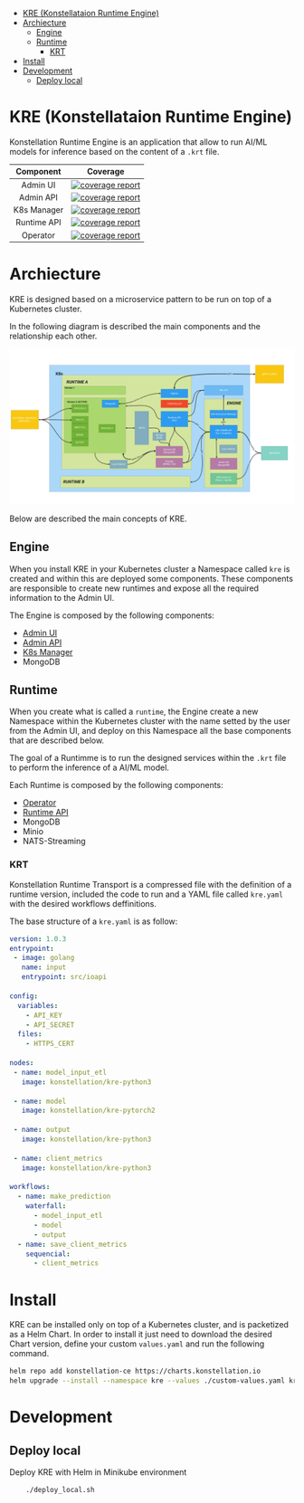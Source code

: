 

- [KRE (Konstellataion Runtime Engine)](#kre-konstellataion-runtime-engine)
- [Archiecture](#archiecture)
  - [Engine](#engine)
  - [Runtime](#runtime)
    - [KRT](#krt)
- [Install](#install)
- [Development](#development)
  - [Deploy local](#deploy-local)

# KRE (Konstellataion Runtime Engine)

Konstellation Runtime Engine is an application that allow to run AI/ML models for inference based on the content of a
 `.krt` file. 

|  Component  |                                                                                                  Coverage                                                                                                  |
| :---------: | :--------------------------------------------------------------------------------------------------------------------------------------------------------------------------------------------------------: |
|  Admin UI   |    [![coverage report](https://gitlab.com/konstellation/konstellation-ce/kre/badges/master/coverage.svg?job=test-admin-ui)](https://gitlab.com/konstellation/konstellation-ce/kre/tree/master/admin-ui)    |
|  Admin API  |   [![coverage report](https://gitlab.com/konstellation/konstellation-ce/kre/badges/master/coverage.svg?job=test-admin-api)](https://gitlab.com/konstellation/konstellation-ce/kre/tree/master/admin-api)   |
| K8s Manager | [![coverage report](https://gitlab.com/konstellation/konstellation-ce/kre/badges/master/coverage.svg?job=test-k8s-manager)](https://gitlab.com/konstellation/konstellation-ce/kre/tree/master/m8s-manager) |
| Runtime API | [![coverage report](https://gitlab.com/konstellation/konstellation-ce/kre/badges/master/coverage.svg?job=test-runtime-api)](https://gitlab.com/konstellation/konstellation-ce/kre/tree/master/runtime-api) |
|  Operator   |    [![coverage report](https://gitlab.com/konstellation/konstellation-ce/kre/badges/master/coverage.svg?job=test-operator)](https://gitlab.com/konstellation/konstellation-ce/kre/tree/master/operator)    |

# Archiecture

KRE is designed based on a microservice pattern to be run on top of a Kubernetes cluster.

In the following diagram is described the main components and the relationship each other.

![Architecture](docs/images/kre-architecture.jpg)


Below are described the main concepts of KRE.

## Engine

When you install KRE in your Kubernetes cluster a Namespace called `kre` is created and within this are deployed some 
components. These components are responsible to create new runtimes and expose all the required information to the 
Admin UI.

The Engine is composed by the following components:

* [Admin UI](./admin-ui/README.md)
* [Admin API](./admin-api/README.md)
* [K8s Manager](./k8s-manager/README.md)
* MongoDB

## Runtime

When you create what is called a `runtime`, the Engine create a new Namespace within the Kubernetes cluster with the 
name setted by the user from the Admin UI, and deploy on this Namespace all the base components that are described 
below.

The goal of a Runtimme is to run the designed services within the `.krt` file to perform the inference of a AI/ML model.

Each Runtime is composed by the following components:

* [Operator](operator/README.md)
* [Runtime API](runtime-api/README.md)
* MongoDB
* Minio
* NATS-Streaming

### KRT

Konstellation Runtime Transport is a compressed file with the definition of a runtime version, included the code to 
run and a YAML file called `kre.yaml` with the desired workflows deffinitions.

The base structure of a `kre.yaml` is as follow:

```yaml
version: 1.0.3
entrypoint: 
 - image: golang
   name: input
   entrypoint: src/ioapi

config:
  variables:
    - API_KEY
    - API_SECRET
  files:
    - HTTPS_CERT

nodes:
 - name: model_input_etl
   image: konstellation/kre-python3
 
 - name: model
   image: konstellation/kre-pytorch2

 - name: output
   image: konstellation/kre-python3

 - name: client_metrics
   image: konstellation/kre-python3

workflows:
  - name: make_prediction
    waterfall:
      - model_input_etl
      - model
      - output
  - name: save_client_metrics
    sequencial:
      - client_metrics
```

# Install

KRE can be installed only on top of a Kubernetes cluster, and is packetized as a Helm Chart. In order to install it 
just need to download the desired Chart version, define your custom `values.yaml` and run the following command.

```bash
helm repo add konstellation-ce https://charts.konstellation.io
helm upgrade --install --namespace kre --values ./custom-values.yaml kre-v1.0.0
```

# Development 

## Deploy local

Deploy KRE with Helm in Minikube environment

```
    ./deploy_local.sh
```

